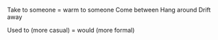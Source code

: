 
Take to someone = warm to someone
Come between
Hang around
Drift away

Used to (more casual) = would (more formal)